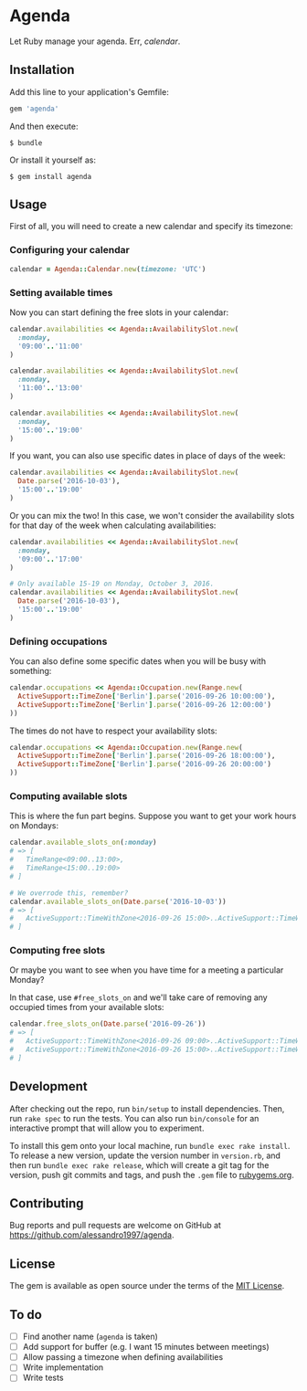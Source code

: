 # Agenda

Let Ruby manage your agenda. Err, _calendar_.

## Installation

Add this line to your application's Gemfile:

```ruby
gem 'agenda'
```

And then execute:

    $ bundle

Or install it yourself as:

    $ gem install agenda

## Usage

First of all, you will need to create a new calendar and specify its timezone:

### Configuring your calendar

```ruby
calendar = Agenda::Calendar.new(timezone: 'UTC')
```

### Setting available times

Now you can start defining the free slots in your calendar:

```ruby
calendar.availabilities << Agenda::AvailabilitySlot.new(
  :monday,
  '09:00'..'11:00'
)

calendar.availabilities << Agenda::AvailabilitySlot.new(
  :monday,
  '11:00'..'13:00'
)

calendar.availabilities << Agenda::AvailabilitySlot.new(
  :monday,
  '15:00'..'19:00'
)
```

If you want, you can also use specific dates in place of days of the week:

```ruby
calendar.availabilities << Agenda::AvailabilitySlot.new(
  Date.parse('2016-10-03'),
  '15:00'..'19:00'
)
```

Or you can mix the two! In this case, we won't consider the availability slots for that day of the
week when calculating availabilities:

```ruby
calendar.availabilities << Agenda::AvailabilitySlot.new(
  :monday,
  '09:00'..'17:00'
)

# Only available 15-19 on Monday, October 3, 2016.
calendar.availabilities << Agenda::AvailabilitySlot.new(
  Date.parse('2016-10-03'),
  '15:00'..'19:00'
)
```

### Defining occupations

You can also define some specific dates when you will be busy with something:

```ruby
calendar.occupations << Agenda::Occupation.new(Range.new(
  ActiveSupport::TimeZone['Berlin'].parse('2016-09-26 10:00:00'),
  ActiveSupport::TimeZone['Berlin'].parse('2016-09-26 12:00:00')
))
```

The times do not have to respect your availability slots:

```ruby
calendar.occupations << Agenda::Occupation.new(Range.new(
  ActiveSupport::TimeZone['Berlin'].parse('2016-09-26 18:00:00'),
  ActiveSupport::TimeZone['Berlin'].parse('2016-09-26 20:00:00')
))
```

### Computing available slots

This is where the fun part begins. Suppose you want to get your work hours on Mondays:

```ruby
calendar.available_slots_on(:monday)
# => [
#   TimeRange<09:00..13:00>,
#   TimeRange<15:00..19:00>
# ]

# We overrode this, remember?
calendar.available_slots_on(Date.parse('2016-10-03'))
# => [
#   ActiveSupport::TimeWithZone<2016-09-26 15:00>..ActiveSupport::TimeWithZone<2016-09-26 19:00>
# ]
```

### Computing free slots

Or maybe you want to see when you have time for a meeting a particular Monday?

In that case, use `#free_slots_on` and we'll take care of removing any occupied times from your
available slots:

```ruby
calendar.free_slots_on(Date.parse('2016-09-26'))
# => [
#   ActiveSupport::TimeWithZone<2016-09-26 09:00>..ActiveSupport::TimeWithZone<2016-09-26 13:00>,
#   ActiveSupport::TimeWithZone<2016-09-26 15:00>..ActiveSupport::TimeWithZone<2016-09-26 18:00>
# ]
```

## Development

After checking out the repo, run `bin/setup` to install dependencies. Then, run `rake spec` to run
the tests. You can also run `bin/console` for an interactive prompt that will allow you to
experiment.

To install this gem onto your local machine, run `bundle exec rake install`. To release a new
version, update the version number in `version.rb`, and then run `bundle exec rake release`, which
will create a git tag for the version, push git commits and tags, and push the `.gem` file to
[rubygems.org](https://rubygems.org).

## Contributing

Bug reports and pull requests are welcome on GitHub at https://github.com/alessandro1997/agenda.

## License

The gem is available as open source under the terms of the [MIT License](http://opensource.org/licenses/MIT).

## To do

- [ ] Find another name (`agenda` is taken)
- [ ] Add support for buffer (e.g. I want 15 minutes between meetings)
- [ ] Allow passing a timezone when defining availabilities
- [ ] Write implementation
- [ ] Write tests
